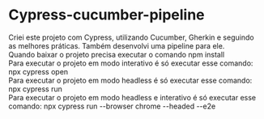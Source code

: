 # Cypress-cucumber-pipeline
   Criei este projeto com Cypress, utilizando Cucumber, Gherkin e seguindo as melhores práticas. Também desenvolvi uma pipeline para ele. <br>
   Quando baixar o projeto precisa executar o comando npm install <br>
   Para executar o projeto em modo interativo é só executar esse comando: npx cypress open <br>
   Para executar o projeto em modo headless é só executar esse comando: npx cypress run <br>
   Para executar o projeto em modo headless e interativo é só executar esse comando: npx cypress run  --browser chrome --headed --e2e
